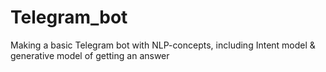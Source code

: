 # Telegram_bot
Making a basic Telegram bot with NLP-concepts, including Intent model &amp; generative model of getting an answer
